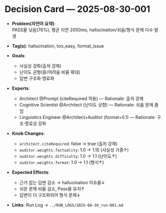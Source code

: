 # Decision Card — 2025-08-30-001

- **Problem(자연어 요약)**:  
  PASS율 낮음(76%), 평균 지연 2050ms, hallucination/쉬움/형식 문제 다수 발생

- **Tag(s)**: hallucination, too_easy, format_issue

- **Goals**:
  - 사실성 강화(출처 강제)
  - 난이도 균형(중/어려움 비율 확대)
  - 답변 구조화·명료화

- **Experts**:
  - Architect @Prompt (citeRequired 적용) — Rationale: 출처 강제
  - Cognitive Scientist @Architect (난이도 상향) — Rationale: 쉬움 문제 줄임
  - Linguistics Engineer @Architect+Auditor (format+0.1) — Rationale: 구조·명료성 강화

- **Knob Changes**:
  - `architect.citeRequired`: false → true (출처 강제)
  - `auditor.weights.factuality`: 1.0 → 1.15 (사실성 가중↑)
  - `auditor.weights.difficulty`: 1.0 → 1.1 (난이도↑)
  - `auditor.weights.format`: 1.0 → 1.1 (형식↑)

- **Expected Effects**:
  - 근거 없는 답변 감소 → hallucination 이슈율↓
  - 쉬운 문제 비율 감소, Pass율 유지↑
  - 답변이 더 구조화되어 형식 문제↓

- **Links**: Run Log → `../RUN_LOGS/2025-08-30_run-001.md`

